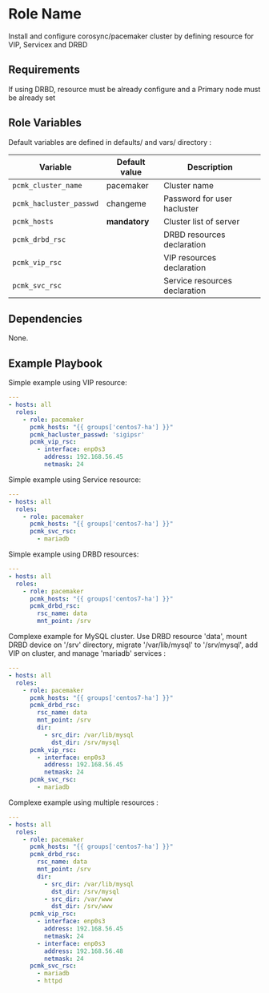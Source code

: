 Role Name
=========

Install and configure corosync/pacemaker cluster by defining resource for VIP, Servicex and DRBD

Requirements
------------

If using DRBD, resource must be already configure and a Primary node must be already set

Role Variables
--------------

Default variables are defined in defaults/ and vars/ directory :

| Variable | Default value | Description |
| -------- | ------------- | ----------- |
| `pcmk_cluster_name` | pacemaker | Cluster name |
| `pcmk_hacluster_passwd` | changeme | Password for user hacluster |
| `pcmk_hosts` | **mandatory** | Cluster list of server |
| `pcmk_drbd_rsc` |  | DRBD resources declaration |
| `pcmk_vip_rsc` |  | VIP resources declaration |
| `pcmk_svc_rsc` |  | Service resources declaration |

Dependencies
------------

None.

Example Playbook
----------------

Simple example using VIP resource:

```YAML
---
- hosts: all
  roles:
    - role: pacemaker
      pcmk_hosts: "{{ groups['centos7-ha'] }}"                                                                         
      pcmk_hacluster_passwd: 'sigipsr'                                                     
      pcmk_vip_rsc:
        - interface: enp0s3
          address: 192.168.56.45
          netmask: 24
```

Simple example using Service resource:

```YAML
---
- hosts: all
  roles:
    - role: pacemaker
      pcmk_hosts: "{{ groups['centos7-ha'] }}"
      pcmk_svc_rsc:
        - mariadb
```

Simple example using DRBD resources:

```YAML
---
- hosts: all
  roles:
    - role: pacemaker
      pcmk_hosts: "{{ groups['centos7-ha'] }}"
      pcmk_drbd_rsc:
        rsc_name: data
        mnt_point: /srv
```

Complexe example for MySQL cluster. Use DRBD resource 'data', mount DRBD device on '/srv' directory, migrate '/var/lib/mysql' to '/srv/mysql', add VIP on cluster, and manage 'mariadb' services :

```YAML
---
- hosts: all
  roles:
    - role: pacemaker
      pcmk_hosts: "{{ groups['centos7-ha'] }}"
      pcmk_drbd_rsc:
        rsc_name: data
        mnt_point: /srv
        dir:
          - src_dir: /var/lib/mysql
            dst_dir: /srv/mysql
      pcmk_vip_rsc: 
        - interface: enp0s3
          address: 192.168.56.45
          netmask: 24
      pcmk_svc_rsc:
        - mariadb
```

Complexe example using multiple resources :

```YAML
---
- hosts: all
  roles:
    - role: pacemaker
      pcmk_hosts: "{{ groups['centos7-ha'] }}"
      pcmk_drbd_rsc:
        rsc_name: data
        mnt_point: /srv
        dir:
          - src_dir: /var/lib/mysql
            dst_dir: /srv/mysql
          - src_dir: /var/www
            dst_dir: /srv/www
      pcmk_vip_rsc: 
        - interface: enp0s3
          address: 192.168.56.45
          netmask: 24
        - interface: enp0s3
          address: 192.168.56.48
          netmask: 24
      pcmk_svc_rsc:
        - mariadb
        - httpd
```
